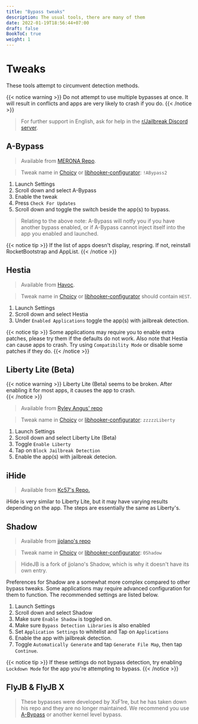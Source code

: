```yaml
---
title: "Bypass tweaks"
description: The usual tools, there are many of them
date: 2022-01-19T18:56:44+07:00
draft: false
BookToC: true
weight: 1
---
```

# Tweaks

These tools attempt to circumvent detection methods.

{{< notice warning >}}
Do not attempt to use multiple bypasses at once. It will result in conflicts and apps are very likely to crash if you do.
{{< /notice >}}

> For further support in English, ask for help in the [r/Jailbreak Discord server](https://discord.gg/jb).

## A-Bypass

> Available from [MERONA Repo](https://bypass.beerpsi.me/sharerepo/?repo=https://repo.co.kr).

> Tweak name in [Choicy](/tools/non-bypasses?id=choicy) or [libhooker-configurator](/tools/non-bypasses?id=libhooker-configurator): `!ABypass2`
1. Launch Settings
2. Scroll down and select A-Bypass
3. Enable the tweak
4. Press `Check For Updates`
5. Scroll down and toggle the switch beside the app(s) to bypass.

> Relating to the above note: A-Bypass will notfy you if you have another bypass enabled, or if A-Bypass cannot inject itself into the app you enabled and launched.

{{< notice tip >}}
If the list of apps doesn't display, respring. If not, reinstall RocketBootstrap and AppList.
{{< /notice >}}
## Hestia

> Available from [Havoc](https://bypass.beerpsi.me/sharerepo/?repo=https://havoc.app).

> Tweak name in [Choicy](/tools/non-bypasses?id=choicy) or [libhooker-configurator](/tools/non-bypasses?id=libhooker-configurator) should contain `HEST`.
1. Launch Settings
2. Scroll down and select Hestia
3. Under `Enabled Applications` toggle the app(s) with jailbreak detection.

{{< notice tip >}}
Some applications may require you to enable extra patches, please try them if the defaults do not work. Also note that Hestia can cause apps to crash. Try using `Compatibility Mode` or disable some patches if they do.
{{< /notice >}}

## Liberty Lite (Beta)
{{< notice warning >}}
Liberty Lite (Beta) seems to be broken. After enabling it for most apps, it causes the app to crash.  
{{< /notice >}}

> Available from [Ryley Angus' repo](https://bypass.beerpsi.me/sharerepo/?repo=https://ryleyangus.com/repo)

> Tweak name in [Choicy](/tools/non-bypasses?id=choicy) or [libhooker-configurator](/tools/non-bypasses?id=libhooker-configurator): `zzzzzLiberty`
1. Launch Settings
2. Scroll down and select Liberty Lite (Beta)
3. Toggle `Enable Liberty`
4. Tap on `Block Jailbreak Detection`
5. Enable the app(s) with jailbreak detecion.

## iHide

> Available from [Kc57's Repo.](https://bypass.beerpsi.me/sharerepo/?repo=https://repo.kc57.com/)

iHide is very similar to Liberty Lite, but it may have varying results depending on the app. The steps are essentially the same as Liberty's.

## Shadow

> Available from [jjolano's repo](https://bypass.beerpsi.me/sharerepo/?repo=https://ios.jjolano.me)

> Tweak name in [Choicy](/tools/non-bypasses?id=choicy) or [libhooker-configurator](/tools/non-bypasses?id=libhooker-configurator): `0Shadow`

> HideJB is a fork of jjolano's Shadow, which is why it doesn't have its own entry.

Preferences for Shadow are a somewhat more complex compared to other bypass tweaks. Some applications may require advanced configuration for them to function. The recommended settings are listed below.
1. Launch Settings
2. Scroll down and select Shadow
3. Make sure `Enable Shadow` is toggled on.
4. Make sure `Bypass Detection Libraries` is also enabled
5. Set `Application Settings` to whitelist and Tap on `Applications`
6. Enable the app with jailbreak detection.
7. Toggle `Automatically Generate` and tap `Generate File Map`, then tap `Continue`.

{{< notice tip >}}
If these settings do not bypass detection, try enabling `Lockdown Mode` for the app you're attempting to bypass.
{{< /notice >}}

## FlyJB & FlyJB X

> These bypasses were developed by XsF1re, but he has taken down his repo and they are no longer maintained. We recommend you use [A-Bypass](#A-Bypass) or another kernel level bypass.
